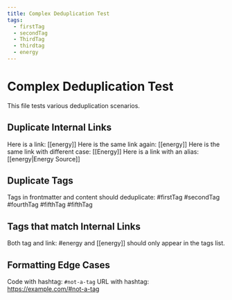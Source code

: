 ```yaml
---
title: Complex Deduplication Test
tags: 
  - firstTag
  - secondTag
  - ThirdTag
  - thirdtag
  - energy
---
```


# Complex Deduplication Test

This file tests various deduplication scenarios.

## Duplicate Internal Links
Here is a link: [[energy]]
Here is the same link again: [[energy]]
Here is the same link with different case: [[Energy]]
Here is a link with an alias: [[energy|Energy Source]]

## Duplicate Tags
Tags in frontmatter and content should deduplicate:
#firstTag #secondTag #fourthTag #fifthTag #fifthTag

## Tags that match Internal Links
Both tag and link: #energy and [[energy]] should only appear in the tags list.

## Formatting Edge Cases
Code with hashtag: `#not-a-tag`
URL with hashtag: https://example.com/#not-a-tag
